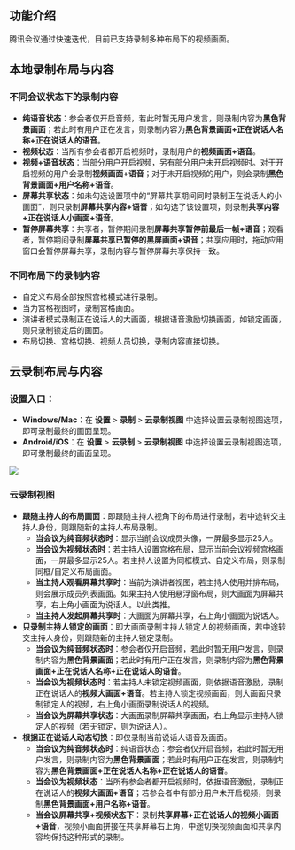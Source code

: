 ## 功能介绍
腾讯会议通过快速迭代，目前已支持录制多种布局下的视频画面。

## 本地录制布局与内容
### 不同会议状态下的录制内容
- **纯语音状态**：参会者仅开启音频，若此时暂无用户发言，则录制内容为**黑色背景画面**；若此时有用户正在发言，则录制内容为**黑色背景画面+正在说话人名称+正在说话人的语音**。
- **视频状态**：当所有参会者都开启视频时，录制用户的**视频画面+语音**。
- **视频+语音状态**：当部分用户开启视频，另有部分用户未开启视频时。对于开启视频的用户会录制**视频画面+语音**；对于未开启视频的用户，则会录制**黑色背景画面+用户名称+语音**。
- **屏幕共享状态**：如未勾选设置项中的“屏幕共享期间同时录制正在说话人的小画面”，则只录制**屏幕共享内容+语音**；如勾选了该设置项，则录制**共享内容+正在说话人小画面+语音**。
- **暂停屏幕共享**：共享者，暂停期间录制**屏幕共享暂停前最后一帧+语音**；观看者，暂停期间录制**屏幕共享已暂停的黑屏画面+语音**；共享应用时，拖动应用窗口会暂停屏幕共享，录制内容与暂停屏幕共享保持一致。

### 不同布局下的录制内容
- 自定义布局全部按照宫格模式进行录制。
- 当为宫格视图时，录制宫格画面。
- 演讲者模式录制正在说话人的大画面，根据语音激励切换画面，如锁定画面，则只录制锁定后的画面。
- 布局切换、宫格切换、视频人员切换，录制内容直接切换。

## 云录制布局与内容
### 设置入口：
- **Windows/Mac**：在 **设置** > **录制** > **云录制视图** 中选择设置云录制视图选项，即可录制最终的画面呈现。
- **Android/iOS**：在 **设置** > **云录制** > **云录制视图** 中选择设置云录制视图选项，即可录制最终的画面呈现。

![](https://qcloudimg.tencent-cloud.cn/raw/8d9e7cdb157af5d5477da961acd620f5.png)

### 云录制视图
- **跟随主持人的布局画面**：即跟随主持人视角下的布局进行录制，若中途转交主持人身份，则跟随新的主持人布局录制。
  - **当会议为纯音频状态时**：显示当前会议成员头像，一屏最多显示25人。
  - **当会议为视频状态时**：若主持人设置宫格布局，显示当前会议视频宫格画面，一屏最多显示25人。若主持人设置为同框模式、自定义布局，则录制同框/自定义布局画面。
  - **当主持人观看屏幕共享时**：当前为演讲者视图，若主持人使用并排布局，则会展示成员列表画面。如果主持人使用悬浮窗布局，则大画面为屏幕共享，右上角小画面为说话人。以此类推。
  - **当主持人发起屏幕共享时**：大画面为屏幕共享，右上角小画面为说话人。
- **只录制主持人锁定的画面**：即大画面录制主持人锁定人的视频画面，若中途转交主持人身份，则跟随新的主持人锁定录制。
  - **当会议为纯音频状态时**：参会者仅开启音频，若此时暂无用户发言，则录制内容为**黑色背景画面**；若此时有用户正在发言，则录制内容为**黑色背景画面+正在说话人名称+正在说话人的语音**。
  - **当会议为视频状态时**：若主持人未锁定视频画面，则依据语音激励，录制正在说话人的**视频大画面+语音**。若主持人锁定视频画面，则大画面只录制锁定人的视频，右上角小画面录制说话人的视频。
  - **当会议为屏幕共享状态**：大画面录制屏幕共享画面，右上角显示主持人锁定人的视频（若无锁定，则为说话人）。
- **根据正在说话人动态切换**：即仅录制当前说话人语音及画面。
  - **当会议为纯音频状态时**：纯语音状态：参会者仅开启音频，若此时暂无用户发言，则录制内容为**黑色背景画面**；若此时有用户正在发言，则录制内容为**黑色背景画面+正在说话人名称+正在说话人的语音**。
  - **当会议为视频状态**：当所有参会者都开启视频时，依据语音激励，录制正在说话人的**视频大画面+语音**；若参会者中有部分用户未开启视频，则录制**黑色背景画面+用户名称+语音**。
  - **当会议屏幕共享+视频状态下**：录制**共享屏幕+正在说话人的视频小画面+语音**，视频小画面拼接在共享屏幕右上角，中途切换视频画面和共享内容均保持这种形式的录制。

